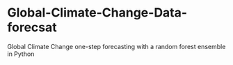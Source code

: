 # Global-Climate-Change-Data-forecsat
Global Climate Change one-step forecasting with a random forest ensemble in Python
